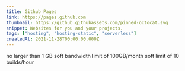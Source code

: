 ```yaml
---
title: Github Pages
link: https://pages.github.com
thumbnail: https://github.githubassets.com/pinned-octocat.svg
snippet: Websites for you and your projects.
tags: ["hosting", "hosting-static", "serverless"]
createdAt: 2021-11-28T00:00:00.000Z
---
```

no larger than 1 GB
soft bandwidth limit of 100GB/month
soft limit of 10 builds/hour